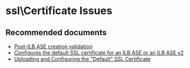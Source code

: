 <properties
	pageTitle="ssl\Certificate Issues"
	description="ssl\Certificate Issues"
	service="microsoft.ase"
	resource="ase"
	authors="shrahman"
	displayOrder=""
	selfHelpType="generic"
	supportTopicIds="32608421"
	resourceTags=""
	productPesIds="16533"
	cloudEnvironments="public"
	articleId="53ae8eca-2812-45a2-bf10-8c0df8630a1c"
/>

# ssl\Certificate Issues

## **Recommended documents**
* [Post-ILB ASE creation validation](https://docs.microsoft.com/azure/app-service/environment/create-ilb-ase#post-ilb-ase-creation-validation)
* [Configures the default SSL certificate for an ILB ASE or an ILB ASE v2](https://azure.microsoft.com/resources/templates/201-web-app-ase-ilb-configure-default-ssl/)
* [Uploading and Configuring the "Default" SSL Certificate](https://docs.microsoft.com/azure/app-service/environment/app-service-app-service-environment-create-ilb-ase-resourcemanager#uploading-and-configuring-the-default-ssl-certificate)
